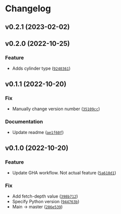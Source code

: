 # Changelog

<!--next-version-placeholder-->

## v0.2.1 (2023-02-02)


## v0.2.0 (2022-10-25)
### Feature
* Adds cylinder type ([`9240361`](https://github.com/Lmooney25/shapes/commit/9240361004c73e7ca7e4bbdfd7f12e599b8be6e0))

## v0.1.1 (2022-10-20)
### Fix
* Manually change version number ([`35109cc`](https://github.com/Lmooney25/shapes/commit/35109cca3b55508f3208804d3de3df44eb75652a))

### Documentation
* Update readme ([`ae1f60f`](https://github.com/Lmooney25/shapes/commit/ae1f60fc0a75a83002a5f31cb48e8f94bcbc45bc))

## v0.1.0 (2022-10-20)
### Feature
* Update GHA workflow. Not actual feature ([`5a610d1`](https://github.com/Lmooney25/shapes/commit/5a610d17802652e669b13b4521ff4accff044d75))

### Fix
* Add fetch-depth value ([`398b712`](https://github.com/Lmooney25/shapes/commit/398b712959eac6d620e10734acfe8e963f9a643a))
* Specify Python version ([`944763b`](https://github.com/Lmooney25/shapes/commit/944763ba4ed6d426f9ce07ddf7c9e5c50331a28b))
* Main -> master ([`286e539`](https://github.com/Lmooney25/shapes/commit/286e539bf3a201e1d0aac2257c6f174be8770078))
